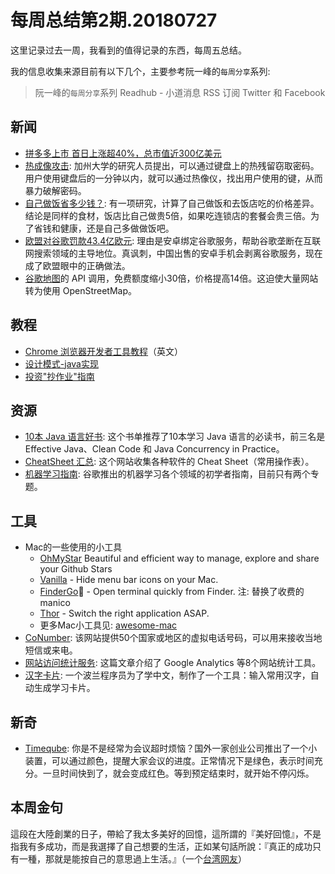 # 每周总结第2期.20180727

这里记录过去一周，我看到的值得记录的东西，每周五总结。

我的信息收集来源目前有以下几个，主要参考阮一峰的`每周分享`系列:

> 阮一峰的`每周分享`系列
> Readhub - 小道消息
> RSS 订阅
> Twitter 和 Facebook

## 新闻

* [拼多多上市 首日上涨超40%，总市值近300亿美元](https://readhub.cn/topic/sAzzSXlYTB?from=mp)
* [热成像攻击](https://www.bleepingcomputer.com/news/security/thermanator-attack-steals-passwords-by-reading-thermal-residue-on-keyboards/): 加州大学的研究人员提出，可以通过键盘上的热残留窃取密码。用户使用键盘后的一分钟以内，就可以通过热像仪，找出用户使用的键，从而暴力破解密码。
* [自己做饭省多少钱？](https://priceonomics.com/how-much-money-do-you-save-by-cooking-at-home/): 有一项研究，计算了自己做饭和去饭店吃的价格差异。结论是同样的食材，饭店比自己做贵5倍，如果吃连锁店的套餐会贵三倍。为了省钱和健康，还是自己多做做饭吧。
* [欧盟对谷歌罚款43.4亿欧元](http://europa.eu/rapid/press-release_IP-18-4581_en.htm): 理由是安卓绑定谷歌服务，帮助谷歌垄断在互联网搜索领域的主导地位。真讽刺，中国出售的安卓手机会剥离谷歌服务，现在成了欧盟眼中的正确做法。
* [谷歌地图](https://www.inderapotheke.de/blog/farewell-google-maps)的 API 调用，免费额度缩小30倍，价格提高14倍。这迫使大量网站转为使用 OpenStreetMap。

## 教程

* [Chrome 浏览器开发者工具教程](https://apsdehal.in/blog/chrome-developer-tools-to-master)（英文）
* [设计模式-java实现](http://java-design-patterns.com/patterns/)
* [投资"抄作业"指南](https://xueqiu.com/3746414875/110555799)

## 资源

* [10本 Java 语言好书](https://javarevisited.blogspot.com/2018/06/10-all-time-great-books-for-java.html): 这个书单推荐了10本学习 Java 语言的必读书，前三名是 Effective Java、Clean Code 和 Java Concurrency in Practice。
* [CheatSheet 汇总](https://devhints.io/): 这个网站收集各种软件的 Cheat Sheet（常用操作表）。
* [机器学习指南](https://developers.google.com/machine-learning/guides/): 谷歌推出的机器学习各个领域的初学者指南，目前只有两个专题。

## 工具

* Mac的一些使用的小工具
    - [OhMyStar](https://ohmystarapp.com/) Beautiful and efficient way to manage, explore and share your Github Stars
    - [Vanilla](https://matthewpalmer.net/vanilla/) - Hide menu bar icons on your Mac.
    - [FinderGo](https://github.com/onmyway133/FinderGo) - Open terminal quickly from Finder. 注: 替换了收费的manico
    - [Thor](https://github.com/gbammc/Thor) - Switch the right application ASAP.
    - 更多Mac小工具见: [awesome-mac](https://github.com/jaywcjlove/awesome-mac)
* [CoNumber](https://conumber.com/): 该网站提供50个国家或地区的虚拟电话号码，可以用来接收当地短信或来电。
* [网站访问统计服务](https://www.gethighlights.co/blog/choose-right-analytics-platform/): 这篇文章介绍了 Google Analytics 等8个网站统计工具。
* [汉字卡片](https://github.com/d33tah/strokes): 一个波兰程序员为了学中文，制作了一个工具：输入常用汉字，自动生成学习卡片。

## 新奇

* [Timeqube](https://timeqube.com/): 你是不是经常为会议超时烦恼？国外一家创业公司推出了一个小装置，可以通过颜色，提醒大家会议的进度。正常情况下是绿色，表示时间充分。一旦时间快到了，就会变成红色。等到预定结束时，就开始不停闪烁。

## 本周金句

這段在大陸創業的日子，帶給了我太多美好的回憶，這所謂的『美好回憶』，不是指我有多成功，而是我選擇了自己想要的生活，正如某句話所說：『真正的成功只有一種，那就是能按自己的意思過上生活。』（一个[台湾网友](http://mapleduh.pixnet.net/blog/post/48030264)）



